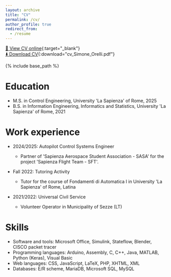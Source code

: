 ```yaml
---
layout: archive
title: "CV"
permalink: /cv/
author_profile: true
redirect_from:
  - /resume
---
```


[📄 View CV online](https://messi-orion10.github.io/s_orion10.github.io/files/curriculum.pdf){:target="_blank"}  
[⬇️ Download CV](https://messi-Orion10/s_orion10.github.io/files/curriculum.pdf){:download="cv_Simone_Orelli.pdf"}


{% include base_path %}

Education
======
* M.S. in Control Engineering, University 'La Sapienza' of Rome, 2025
* B.S. in Information Engineering, Informatics and Statistics, University 'La Sapienza' of Rome, 2021

Work experience
======
* 2024/2025: Autopilot Control Systems Engineer
  * Partner of 'Sapienza Aerospace Student Association - SASA' for the project 'Sapienza Flight Team - SFT'.

* Fall 2022: Tutoring Activity
  * Tutor for the course of Fondamenti di Automatica I in University 'La Sapienza' of Rome, Latina

* 2021/2022: Universal Civil Service
  * Volunteer Operator in Municipality of Sezze (LT)
  
Skills
======
* Software and tools: Microsoft Office, Simulink, Stateflow, Blender, CISCO packet tracer
* Programming languages: Arduino, Assembly, C, C++, Java, MATLAB, Python (Keras), Visual Basic
* Web languages: CSS, JavaScript, LaTeX, PHP, XHTML, XML
* Databases: E/R scheme, MariaDB, Microsoft SQL, MySQL
  
